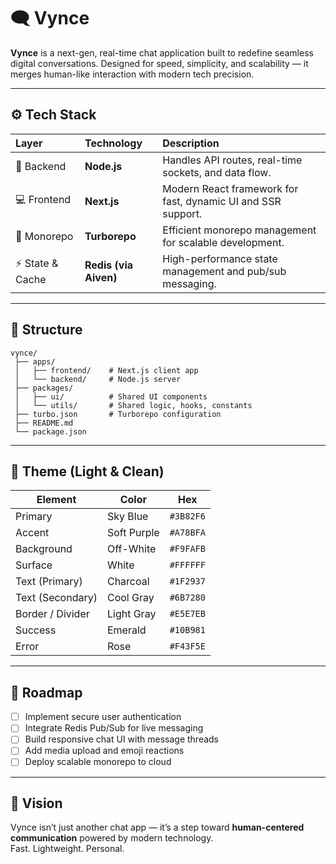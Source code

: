 # 🗨️ Vynce

**Vynce** is a next-gen, real-time chat application built to redefine seamless digital conversations. Designed for speed, simplicity, and scalability — it merges human-like interaction with modern tech precision.

---

## ⚙️ Tech Stack

| Layer | Technology | Description |
|:------|:------------|:-------------|
| 🧠 Backend | **Node.js** | Handles API routes, real-time sockets, and data flow. |
| 💻 Frontend | **Next.js** | Modern React framework for fast, dynamic UI and SSR support. |
| 🚀 Monorepo | **Turborepo** | Efficient monorepo management for scalable development. |
| ⚡ State & Cache | **Redis (via Aiven)** | High-performance state management and pub/sub messaging. |

---

## 🧩 Structure
```
vynce/
 ├── apps/
 │   ├── frontend/    # Next.js client app
 │   └── backend/     # Node.js server
 ├── packages/
 │   ├── ui/          # Shared UI components
 │   └── utils/       # Shared logic, hooks, constants
 ├── turbo.json       # Turborepo configuration
 ├── README.md
 └── package.json
```
---

## 🎨 Theme (Light & Clean)

| Element | Color | Hex |
|----------|--------|------|
| Primary | Sky Blue | `#3B82F6` |
| Accent | Soft Purple | `#A78BFA` |
| Background | Off-White | `#F9FAFB` |
| Surface | White | `#FFFFFF` |
| Text (Primary) | Charcoal | `#1F2937` |
| Text (Secondary) | Cool Gray | `#6B7280` |
| Border / Divider | Light Gray | `#E5E7EB` |
| Success | Emerald | `#10B981` |
| Error | Rose | `#F43F5E` |

---

## 🚧 Roadmap

- [ ] Implement secure user authentication  
- [ ] Integrate Redis Pub/Sub for live messaging  
- [ ] Build responsive chat UI with message threads  
- [ ] Add media upload and emoji reactions  
- [ ] Deploy scalable monorepo to cloud

---

## 🧠 Vision

Vynce isn’t just another chat app — it’s a step toward **human-centered communication** powered by modern technology.  
Fast. Lightweight. Personal.
